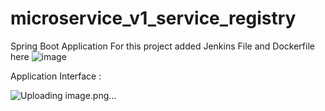 # microservice_v1_service_registry
Spring Boot Application 
For this project added Jenkins File and Dockerfile here 
![image](https://github.com/Loki-1/microservice_v1_service_registry/assets/134843197/b724667c-40d9-44fe-ba1d-514cf2a98670)

Application Interface :

![Uploading image.png…]()

